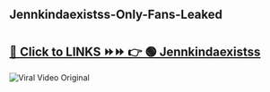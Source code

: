 
 ## Jennkindaexistss-Only-Fans-Leaked

# <h2><a href="https://clipsfans.com/Jennkindaexistss&ref=git">🔗 Click to LINKS ⏩⏩ 👉 🟢 Jennkindaexistss </a></h2>

<a href="https://clipsfans.com/Jennkindaexistss&ref=git" rel="nofollow" data-target="animated-image.originalLink"><img src="https://i.ibb.co.com/xMMVF88/686577567.gif" alt="Viral Video Original" style="max-width: 100%; display: inline-block;" data-target="animated-image.originalImage"></a>
